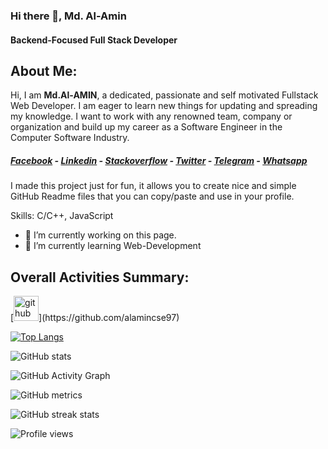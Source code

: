 ### Hi there 👋, Md. Al-Amin
#### Backend-Focused Full Stack Developer
## **About Me:**

Hi, I am **Md.Al-AMIN**, a dedicated, passionate and self motivated Fullstack Web Developer. I am eager to learn new things for updating and spreading my knowledge. I want to work with any renowned team, company or organization and build up my career as a Software Engineer in the Computer Software Industry.

##### [**Facebook**](https://web.facebook.com/profile.php?id=100003951763427) - [**Linkedin**](https://www.linkedin.com/in/md-al-amin-38827a128/) - [**Stackoverflow**](https://stackoverflow.com/users/8093787/md-al-amin) - [**Twitter**](https://twitter.com/mdalami18414685) - [**Telegram**](https://t.me/alamin_cse97) - [**Whatsapp**](https://wa.me/+8801830901641)


I made this project just for fun, it allows you to create nice and simple GitHub Readme files that you can copy/paste and use in your profile.

Skills: C/C++, JavaScript

- 🔭 I’m currently working on this page. 
- 🌱 I’m currently learning Web-Development 

## **Overall Activities Summary:**

<p width="100%">
[<img src='https://cdn.jsdelivr.net/npm/simple-icons@3.0.1/icons/github.svg' alt='github' height='40'>](https://github.com/alamincse97)  

[![Top Langs](https://github-readme-stats.vercel.app/api/top-langs/?username=alamincse97)](https://github.com/anuraghazra/github-readme-stats)

![GitHub stats](https://github-readme-stats.vercel.app/api?username=alamincse97&show_icons=true&count_private=true)  

![GitHub Activity Graph](https://activity-graph.herokuapp.com/graph?username=alamincse97)  

![GitHub metrics](https://metrics.lecoq.io/alamincse97)  

![GitHub streak stats](https://streak-stats.demolab.com/?user=alamincse97) 
</p>

![Profile views](https://gpvc.arturio.dev/alamincse97)  

